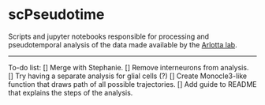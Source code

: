 # scPseudotime
 Scripts and jupyter notebooks responsible for processing and pseudotemporal analysis of the data made available by the [Arlotta lab](https://www.nature.com/articles/s41586-021-03670-5).


---

To-do list:
[] Merge with Stephanie.
[] Remove interneurons from analysis.  
[] Try having a separate analysis for glial cells (?)
[] Create Monocle3-like function that draws path of all possible trajectories.
[] Add guide to README that explains the steps of the analysis.